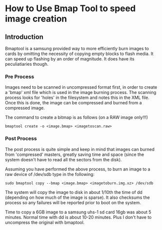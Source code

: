 # How to Use Bmap Tool to speed image creation

## Introduction
Bmaptool is a samsung provided way to more efficiently burn images to cards by omitting the necessity of copying empty blocks to flash media. It can speed up flashing by an order of magnitude. It does have its peculiatiaries though. 

### Pre Process
Images need to be scanned in uncompressed format first, in order to create a 'bmap' xml file which is used in the image burning process. The scanning process looks for 'holes' in the filesystem and notes this in the XML file. Once this is done, the image can be compressed and burned from a compressed image.

The command to create a bitmap is as follows (on a RAW image only!!!)

    bmaptool create -o <image.bmap> <imagetoscan.raw>
    
### Post Process

The post process is quite simple and keep in mind that images can burned from 'compressed' masters, greatly saving time and space (since the system doesn't have to read all the sectors from the disk). 

Assuming you have performed the above process, to burn an image to a raw device of /dev/sdb type in the following:

    sudo bmaptool copy --bmap <image.bmap> <imagetoburn.img.xz> /dev/sdb
    
The system will copy the image to disk in about 1/10th the time of dd (depending on how much of the image is sparse). It also checksums the process so any failures will be reported prior to boot on the system.

Time to copy a 6GB image to a samsung uhs-1 sd card 16gb was about 5 minutes. Normal time with dd is about 10-20 minutes. Plus I don't have to uncompress the original with bmaptool.